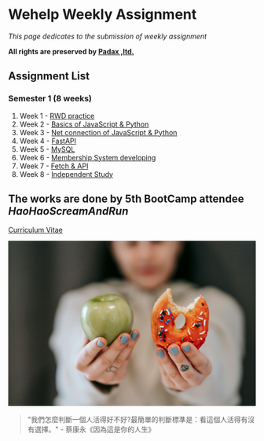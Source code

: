 # Wehelp Weekly Assignment

*This page dedicates to the submission of weekly assignment*

**All rights are preserved by [Padax ,ltd.](https://wehelp.tw/)**

## Assignment List
### Semester 1 (8 weeks)
1. Week 1 - [RWD practice](https://haohaoscreamandrun.github.io/WehelpAssignment/01RWD/RWD)
2. Week 2 - [Basics of JavaScript & Python]()
3. Week 3 - [Net connection of JavaScript & Python]()
4. Week 4 - [FastAPI]()
5. Week 5 - [MySQL]()
6. Week 6 - [Membership System developing]()
7. Week 7 - [Fetch & API]()
8. Week 8 - [Independent Study]()


## The works are done by 5th BootCamp attendee *HaoHaoScreamAndRun*
[Curriculum Vitae](https://haohaoscreamandrun.github.io/CV) 

![Choice](./choice.jpg)
> "我們怎麼判斷一個人活得好不好?最簡單的判斷標準是：看這個人活得有沒有選擇。" - 蔡康永《因為這是你的人生》